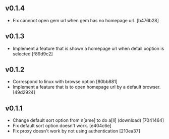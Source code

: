## v0.1.4

* Fix cannnot open gem url when gem has no homepage url. [b476b28]

## v0.1.3

* Implement a feature that is shown a homepage url when detail ooption is selected [f89d9c2]

## v0.1.2

* Correspond to linux with browse option [80bb881]
* Implement a feature that is to open homepage url by a default browser. [49d2924]

## v0.1.1

* Change default sort option from n[ame] to do a[ll] (download) [7041464]
* Fix default sort option doesn't work. [e404c6e]
* Fix proxy doesn't work by not using authentication [210ea37]
